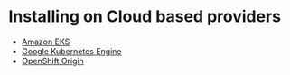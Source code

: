 # Installing on Cloud based providers

- [Amazon EKS](eks.md)
- [Google Kubernetes Engine](gke.md)
- [OpenShift Origin](openshift.md)
